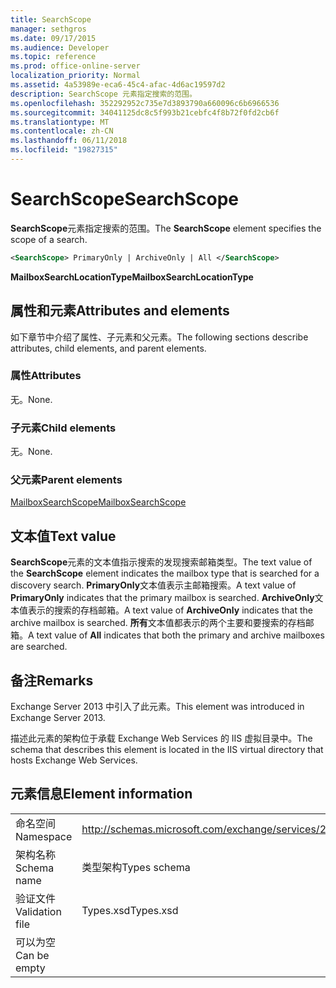 ```yaml
---
title: SearchScope
manager: sethgros
ms.date: 09/17/2015
ms.audience: Developer
ms.topic: reference
ms.prod: office-online-server
localization_priority: Normal
ms.assetid: 4a53989e-eca6-45c4-afac-4d6ac19597d2
description: SearchScope 元素指定搜索的范围。
ms.openlocfilehash: 352292952c735e7d3893790a660096c6b6966536
ms.sourcegitcommit: 34041125dc8c5f993b21cebfc4f8b72f0fd2cb6f
ms.translationtype: MT
ms.contentlocale: zh-CN
ms.lasthandoff: 06/11/2018
ms.locfileid: "19827315"
---
```

# <a name="searchscope"></a><span data-ttu-id="943d9-103">SearchScope</span><span class="sxs-lookup"><span data-stu-id="943d9-103">SearchScope</span></span>

<span data-ttu-id="943d9-104">**SearchScope**元素指定搜索的范围。</span><span class="sxs-lookup"><span data-stu-id="943d9-104">The **SearchScope** element specifies the scope of a search.</span></span> 
  
```XML
<SearchScope> PrimaryOnly | ArchiveOnly | All </SearchScope>
```

 <span data-ttu-id="943d9-105">**MailboxSearchLocationType**</span><span class="sxs-lookup"><span data-stu-id="943d9-105">**MailboxSearchLocationType**</span></span>
## <a name="attributes-and-elements"></a><span data-ttu-id="943d9-106">属性和元素</span><span class="sxs-lookup"><span data-stu-id="943d9-106">Attributes and elements</span></span>

<span data-ttu-id="943d9-107">如下章节中介绍了属性、子元素和父元素。</span><span class="sxs-lookup"><span data-stu-id="943d9-107">The following sections describe attributes, child elements, and parent elements.</span></span>
  
### <a name="attributes"></a><span data-ttu-id="943d9-108">属性</span><span class="sxs-lookup"><span data-stu-id="943d9-108">Attributes</span></span>

<span data-ttu-id="943d9-109">无。</span><span class="sxs-lookup"><span data-stu-id="943d9-109">None.</span></span>
  
### <a name="child-elements"></a><span data-ttu-id="943d9-110">子元素</span><span class="sxs-lookup"><span data-stu-id="943d9-110">Child elements</span></span>

<span data-ttu-id="943d9-111">无。</span><span class="sxs-lookup"><span data-stu-id="943d9-111">None.</span></span>
  
### <a name="parent-elements"></a><span data-ttu-id="943d9-112">父元素</span><span class="sxs-lookup"><span data-stu-id="943d9-112">Parent elements</span></span>

[<span data-ttu-id="943d9-113">MailboxSearchScope</span><span class="sxs-lookup"><span data-stu-id="943d9-113">MailboxSearchScope</span></span>](mailboxsearchscope.md)
  
## <a name="text-value"></a><span data-ttu-id="943d9-114">文本值</span><span class="sxs-lookup"><span data-stu-id="943d9-114">Text value</span></span>

<span data-ttu-id="943d9-115">**SearchScope**元素的文本值指示搜索的发现搜索邮箱类型。</span><span class="sxs-lookup"><span data-stu-id="943d9-115">The text value of the **SearchScope** element indicates the mailbox type that is searched for a discovery search.</span></span> <span data-ttu-id="943d9-116">**PrimaryOnly**文本值表示主邮箱搜索。</span><span class="sxs-lookup"><span data-stu-id="943d9-116">A text value of **PrimaryOnly** indicates that the primary mailbox is searched.</span></span> <span data-ttu-id="943d9-117">**ArchiveOnly**文本值表示的搜索的存档邮箱。</span><span class="sxs-lookup"><span data-stu-id="943d9-117">A text value of **ArchiveOnly** indicates that the archive mailbox is searched.</span></span> <span data-ttu-id="943d9-118">**所有**文本值都表示的两个主要和要搜索的存档邮箱。</span><span class="sxs-lookup"><span data-stu-id="943d9-118">A text value of **All** indicates that both the primary and archive mailboxes are searched.</span></span> 
  
## <a name="remarks"></a><span data-ttu-id="943d9-119">备注</span><span class="sxs-lookup"><span data-stu-id="943d9-119">Remarks</span></span>

<span data-ttu-id="943d9-120">Exchange Server 2013 中引入了此元素。</span><span class="sxs-lookup"><span data-stu-id="943d9-120">This element was introduced in Exchange Server 2013.</span></span>
  
<span data-ttu-id="943d9-121">描述此元素的架构位于承载 Exchange Web Services 的 IIS 虚拟目录中。</span><span class="sxs-lookup"><span data-stu-id="943d9-121">The schema that describes this element is located in the IIS virtual directory that hosts Exchange Web Services.</span></span>
  
## <a name="element-information"></a><span data-ttu-id="943d9-122">元素信息</span><span class="sxs-lookup"><span data-stu-id="943d9-122">Element information</span></span>

|||
|:-----|:-----|
|<span data-ttu-id="943d9-123">命名空间</span><span class="sxs-lookup"><span data-stu-id="943d9-123">Namespace</span></span>  <br/> |http://schemas.microsoft.com/exchange/services/2006/types  <br/> |
|<span data-ttu-id="943d9-124">架构名称</span><span class="sxs-lookup"><span data-stu-id="943d9-124">Schema name</span></span>  <br/> |<span data-ttu-id="943d9-125">类型架构</span><span class="sxs-lookup"><span data-stu-id="943d9-125">Types schema</span></span>  <br/> |
|<span data-ttu-id="943d9-126">验证文件</span><span class="sxs-lookup"><span data-stu-id="943d9-126">Validation file</span></span>  <br/> |<span data-ttu-id="943d9-127">Types.xsd</span><span class="sxs-lookup"><span data-stu-id="943d9-127">Types.xsd</span></span>  <br/> |
|<span data-ttu-id="943d9-128">可以为空</span><span class="sxs-lookup"><span data-stu-id="943d9-128">Can be empty</span></span>  <br/> ||
   

